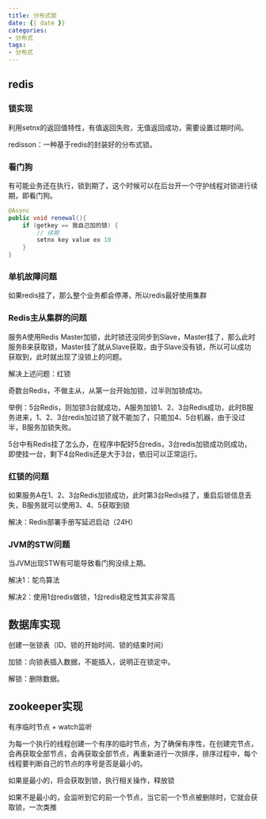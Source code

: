 ```yaml
---
title: 分布式锁
date: {{ date }}
categories:
- 分布式
tags:
- 分布式
---
```


## redis

### 锁实现

利用setnx的返回值特性，有值返回失败，无值返回成功，需要设置过期时间。

redisson：一种基于redis的封装好的分布式锁。

### 看门狗

有可能业务还在执行，锁到期了，这个时候可以在后台开一个守护线程对锁进行续期，即看门狗。

```java
@Async
public void renewal(){
    if (getkey == 我自己加的锁) {
        // 续期
        setnx key value ex 10
    }
}
```

### 单机故障问题

如果redis挂了，那么整个业务都会停滞，所以redis最好使用集群

### Redis主从集群的问题

服务A使用Redis Master加锁，此时锁还没同步到Slave，Master挂了，那么此时服务B来获取锁，Master挂了就从Slave获取，由于Slave没有锁，所以可以成功获取到，此时就出现了没锁上的问题。

解决上述问题：红锁

奇数台Redis，不做主从，从第一台开始加锁，过半则加锁成功。

举例：5台Redis，则加锁3台就成功，A服务加锁1、2、3台Redis成功，此时B服务进来，1、2、3台redis加过锁了就不能加了，只能加4、5台机器，由于没过半，B服务加锁失败。

5台中有Redis挂了怎么办，在程序中配好5台redis，3台redis加锁成功则成功，即使挂一台，剩下4台Redis还是大于3台，依旧可以正常运行。

### 红锁的问题

如果服务A在1、2、3台Redis加锁成功，此时第3台Redis挂了，重启后锁信息丢失，B服务就可以使用3、4、5获取到锁

解决：Redis部署手册写延迟启动（24H）

### JVM的STW问题

当JVM出现STW有可能导致看门狗没续上期。

解决1：鸵鸟算法

解决2：使用1台redis做锁，1台redis稳定性其实非常高

## 数据库实现

创建一张锁表（ID、锁的开始时间、锁的结束时间）

加锁：向锁表插入数据，不能插入，说明正在锁定中。

解锁：删除数据。

## zookeeper实现

有序临时节点 + watch监听

为每一个执行的线程创建一个有序的临时节点，为了确保有序性，在创建完节点，会再获取全部节点，会再获取全部节点，再重新进行一次排序，排序过程中，每个线程要判断自己的节点的序号是否是最小的。

如果是最小的，将会获取到锁，执行相关操作，释放锁

如果不是最小的，会监听到它的前一个节点，当它前一个节点被删除时，它就会获取锁，一次类推